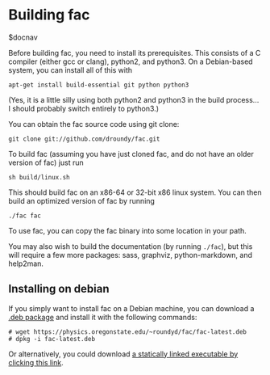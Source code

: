 # Building fac

$docnav

Before building fac, you need to install its prerequisites.  This
consists of a C compiler (either gcc or clang), python2, and python3.
On a Debian-based system, you can install all of this with

    apt-get install build-essential git python python3

(Yes, it is a little silly using both python2 and python3 in the build
process... I should probably switch entirely to python3.)

You can obtain the fac source code using git clone:

    git clone git://github.com/droundy/fac.git

To build fac (assuming you have just cloned fac, and do not have an
older version of fac) just run

    sh build/linux.sh

This should build fac on an x86-64 or 32-bit x86 linux system.  You
can then build an optimized version of fac by running

    ./fac fac

To use fac, you can copy the fac binary into some location in your
path.

You may also wish to build the documentation (by running `./fac`), but
this will require a few more packages: sass, graphviz,
python-markdown, and help2man.

## Installing on debian

If you simply want to install fac on a Debian machine, you can
download a [.deb package](fac-latest.deb) and install it with the
following commands:

    # wget https://physics.oregonstate.edu/~roundyd/fac/fac-latest.deb
    # dpkg -i fac-latest.deb

Or alternatively, you could download [a statically linked executable by
clicking this link](fac).
